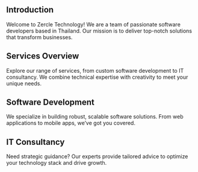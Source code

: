 ## Introduction
Welcome to Zercle Technology! We are a team of passionate software developers based in Thailand. Our mission is to deliver top-notch solutions that transform businesses.
##

## Services Overview
Explore our range of services, from custom software development to IT consultancy. We combine technical expertise with creativity to meet your unique needs.
##

## Software Development
We specialize in building robust, scalable software solutions. From web applications to mobile apps, we’ve got you covered.
##

## IT Consultancy
Need strategic guidance? Our experts provide tailored advice to optimize your technology stack and drive growth.
##